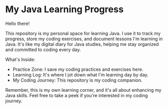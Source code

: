 # My Java Learning Progress

Hello there!

This repository is my personal space for learning Java. I use it to track my progress, store my coding exercises, and document lessons I'm learning in Java. It's like my digital diary for Java studies, helping me stay organized and committed to coding every day.

What's Inside:

- Practice Zone: I save my coding practices and exercises here.
- Learning Log: It's where I jot down what I'm learning day by day.
- My Coding Journey: This repository is my coding companion.

Remember, this is my own learning corner, and it's all about enhancing my Java skills. Feel free to take a peek if you're interested in my coding journey.